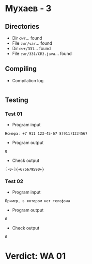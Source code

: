 # Мухаев - 3
## Directories
- Dir `cwr`... found
- File `cwr/var`... found
- Dir `cwr/331`... found
- File `cwr/331/CR3.java`... found
## Compiling
- Compilation log
```

```
## Testing
### Test 01
- Program input
```
Номера: +7 911 123-45-67 8(911)1234567

```
- Program output
```
0

```
- Check output
```
[-0-]{+675679590+}

```
### Test 02
- Program input
```
Пример, в котором нет телефона

```
- Program output
```
0

```
- Check output
```
0

```
# Verdict: WA 01

